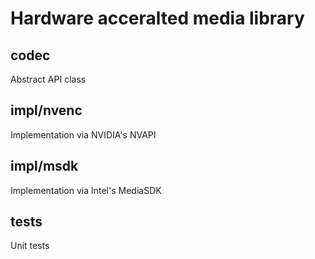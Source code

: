 # Hardware acceralted media library

## codec
Abstract API class

## impl/nvenc
Implementation via NVIDIA's NVAPI

## impl/msdk
Implementation via Intel's MediaSDK

## tests
Unit tests
